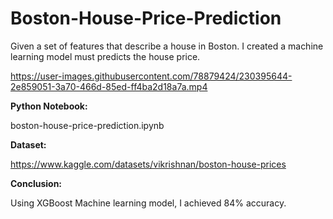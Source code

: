 # Boston-House-Price-Prediction
Given a set of features that describe a house in Boston. I created a machine learning model must predicts the house price. 


https://user-images.githubusercontent.com/78879424/230395644-2e859051-3a70-466d-85ed-ff4ba2d18a7a.mp4







**Python Notebook:**


boston-house-price-prediction.ipynb 


**Dataset:**


https://www.kaggle.com/datasets/vikrishnan/boston-house-prices


**Conclusion:**


Using XGBoost Machine learning model, I achieved 84% accuracy.
